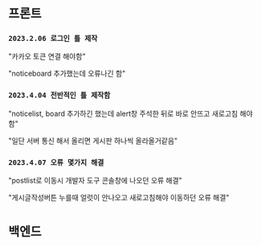 # `프론트`

### `2023.2.06 로그인 틀 제작`

"카카오 토큰 연결 해야함"

"noticeboard 추가했는데 오류나긴 함"

### `2023.4.04 전반적인 틀 제작함`

"noticelist, board 추가하긴 했는데 alert창 주석한 뒤로 바로 안뜨고 새로고침 해야함"

"일단 서버 통신 해서 올리면 게시판 하나씩 올라올거같음"

### `2023.4.07 오류 몇가지 해결`

"postlist로 이동시 개발자 도구 콘솔창에 나오던 오류 해결"

"게시글작성버튼 누를때 얼럿이 안나오고 새로고침해야 이동하던 오류 해결"


# `백엔드`
